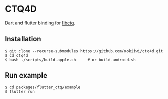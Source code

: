 # CTQ4D

Dart and flutter binding for [libctq](https://github.com/ookiiwi/ctq).

## Installation

```console
$ git clone --recurse-submodules https://github.com/ookiiwi/ctq4d.git
$ cd ctq4d
$ bash ./scripts/build-apple.sh     # or build-android.sh 
```

## Run example

```console
$ cd packages/flutter_ctq/example
$ flutter run
```